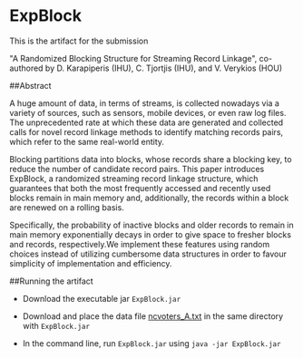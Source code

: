 
# ExpBlock
This is the artifact for the submission 

"A Randomized Blocking Structure for Streaming Record Linkage", co-authored by D. Karapiperis (IHU), C. Tjortjis (IHU), and V. Verykios (HOU)


##Abstract

A huge amount of data, in terms of streams, is collected nowadays via a variety of sources, such as sensors, mobile devices, or even raw
log files. The unprecedented rate at which these data are generated and collected calls for novel record linkage methods to identify
matching records pairs, which refer to the same real-world entity. 

Blocking partitions data into blocks, whose records share a blocking key, to reduce the number of candidate record pairs. This paper
introduces ExpBlock, a randomized streaming record linkage structure, which guarantees that both the most frequently accessed and
recently used blocks remain in main memory and, additionally, the records within a block are renewed on a rolling basis. 

Specifically, the probability of inactive blocks and older records to remain in main memory exponentially decays in order to give space to fresher
blocks and records, respectively.We implement these features using random choices instead of utilizing cumbersome data structures in order to favour simplicity of implementation and efficiency. 


##Running the artifact

- Download the executable jar `ExpBlock.jar`

- Download and place the data file [ncvoters_A.txt](https://www.dropbox.com/s/5a48pnqbdqcd6w4/ncvoters_A.txt?dl=0) in the same directory with `ExpBlock.jar`

- In the command line, run `ExpBlock.jar` using `java -jar ExpBlock.jar`
